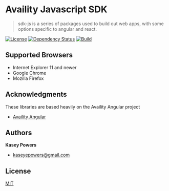 # Availity Javascript SDK

> sdk-js is a series of packages used to build out web apps, with some options specific to angular and react.

[![License](https://img.shields.io/badge/license-MIT-blue.svg?style=flat-square&label=license)](http://opensource.org/licenses/MIT)
[![Dependency Status](https://img.shields.io/david/dev/Availity/sdk-js.svg?style=flat-square)](https://david-dm.org/Availity/sdk-js)
[![Build](https://img.shields.io/travis/Availity/sdk-js.svg?style=flat-square&label=build)](https://travis-ci.org/Availity//sdk-js)

## Supported Browsers

* Internet Explorer 11 and newer
* Google Chrome
* Mozilla Firefox

## Acknowledgments
These libraries are based heavily on the Availity Angular project
* [Availity Angular](https://github.com/Availity/availity-angular)

## Authors
**Kasey Powers**
* [kaseyepowers@gmail.com](kaseyepowers@gmail.com)

## License
[MIT](./LICENSE)
